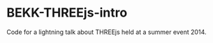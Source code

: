 BEKK-THREEjs-intro
==================

Code for a lightning talk about THREEjs held at a summer event 2014.
